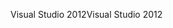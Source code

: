 <span data-ttu-id="0df6a-101">Visual Studio 2012</span><span class="sxs-lookup"><span data-stu-id="0df6a-101">Visual Studio 2012</span></span>